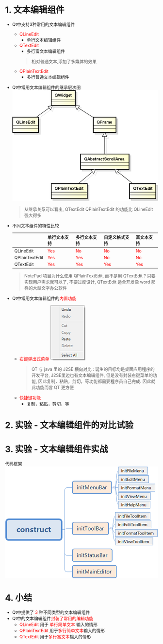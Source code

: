 # 1. 文本编辑组件

- Qt中支持3种常用的文本编辑组件
    - <font color=red>QLineEdit</font>
        - 单行文本编辑组件
    - <font color=red>QTextEdit</font>
        - 多行富文本编辑组件
        > 相对普通文本,添加了多媒体的效果
    - <font color=red>QPIainTextEdit</font>
        - 多行普通文本编辑组件

- Qt中常用文本编辑组件的继承层次图
    ![](vx_images/030_1.png)
    > 从继承关系可以看出, QTextEdit QPIainTextEdit 的功能比 QLineEdit 强大得多

- 不同文本组件的特性比较

    |                |         单行文本支持         |         多行文本支持         |        自定义格式支持         |          富文本支持          |
    | -------------- | --------------------------- | --------------------------- | --------------------------- | --------------------------- |
    | QLineEdit      | <font color=red>Yes</font> | <font color=red>No</font>   | <font color=red>No</font>   | <font color=red>No</font>   |
    | QPIainTextEdit | <font color=red>Yes</font> | <font color=red>Yes</font> | <font color=red>No</font>   | <font color=red>No</font>   |
    | QTextEdit      | <font color=red>Yes</font> | <font color=red>Yes</font> | <font color=red>Yes</font> | <font color=red>Yes</font> |
    > NotePad 项目为什么使用 QPIainTextEdit, 而不是用 QTextEdit ?
    > 只要实现用户需求就可以了, 不要过度设计, QTextEdit 适合开发像 word 那样的大型文字办公软件

- Qt中常用文本编辑组件的<font color=red>内置功能</font>
    - <font color=red>右键弹出式菜单</font>
        ![](vx_images/030_2.png)
        > QT 与 java 里的 J2SE 横向对比 : 诞生的目标均是桌面应用程序的开发平台, J2SE里边也有文本编辑组件, 但是没有封装右键菜单的功能, 因此复制，粘贴，剪切，等功能都需要程序员自己完成. 因此就此功能而言 QT 更方便
    - <font color=red>快捷键功能</font>
        - 复制，粘贴，剪切，等

# 2. 实验 - 文本编辑组件的对比试验

# 3. 实验 - 文本编辑组件实战
代码框架
![](vx_images/030_e1.png)

# 4. 小结
- Qt中提供了 <font color=red>3</font> 种不同类型的文本编辑组件
- Qt中的文本编辑组件<font color=red>封装了常用的编辑功能</font>
    - <font color=red>QLineEdit</font> 用于 <font color=red>单行简单文本</font> 输入的情形
    - <font color=red>QPIainTextEdit</font> 用于<font color=red>多行简单文本</font>输入的情形
    - <font color=red>QTextEdit</font> 用于<font color=red>多行富文本</font>输入的情形